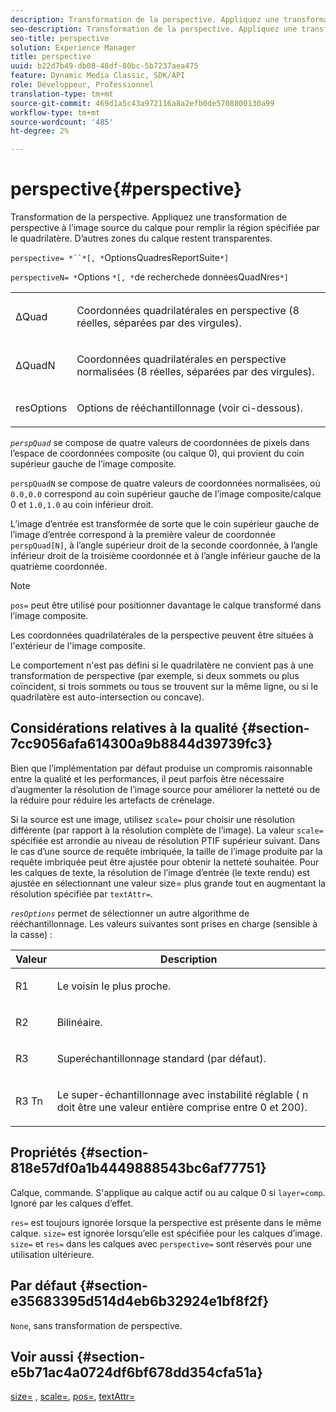 ```yaml
---
description: Transformation de la perspective. Appliquez une transformation de perspective à l’image source du calque pour remplir la région spécifiée par le quadrilatère. D’autres zones du calque restent transparentes.
seo-description: Transformation de la perspective. Appliquez une transformation de perspective à l’image source du calque pour remplir la région spécifiée par le quadrilatère. D’autres zones du calque restent transparentes.
seo-title: perspective
solution: Experience Manager
title: perspective
uuid: b22d7b49-db08-48df-80bc-5b7237aea475
feature: Dynamic Media Classic, SDK/API
role: Développeur, Professionnel
translation-type: tm+mt
source-git-commit: 469d1a5c43a972116a8a2efb0de5708800130a99
workflow-type: tm+mt
source-wordcount: '485'
ht-degree: 2%

---
```



# perspective{#perspective}

Transformation de la perspective. Appliquez une transformation de perspective à l’image source du calque pour remplir la région spécifiée par le quadrilatère. D’autres zones du calque restent transparentes.

`perspective= *``*[, *`OptionsQuadresReportSuite`*]`

`perspectiveN= *`Options `*[, *`de recherchede donnéesQuadNres`*]`

<table id="simpletable_4BD38BBF53964F7D97B9E58914C97B3F"> 
 <tr class="strow"> 
  <td class="stentry"> <p><span class="varname"> ΔQuad</span> </p></td> 
  <td class="stentry"> <p>Coordonnées quadrilatérales en perspective (8 réelles, séparées par des virgules). </p></td> 
 </tr> 
 <tr class="strow"> 
  <td class="stentry"> <p><span class="varname"> ΔQuadN</span> </p></td> 
  <td class="stentry"> <p>Coordonnées quadrilatérales en perspective normalisées (8 réelles, séparées par des virgules). </p></td> 
 </tr> 
 <tr class="strow"> 
  <td class="stentry"> <p><span class="varname"> resOptions</span> </p></td> 
  <td class="stentry"> <p>Options de rééchantillonnage (voir ci-dessous). </p></td> 
 </tr> 
</table>

*`perspQuad`* se compose de quatre valeurs de coordonnées de pixels dans l’espace de coordonnées composite (ou calque 0), qui provient du coin supérieur gauche de l’image composite.

`perspQuadN` se compose de quatre valeurs de coordonnées normalisées, où  `0.0,0.0` correspond au coin supérieur gauche de l’image composite/calque 0 et  `1.0,1.0` au coin inférieur droit.

L’image d’entrée est transformée de sorte que le coin supérieur gauche de l’image d’entrée correspond à la première valeur de coordonnée `perspQuad[N]`, à l’angle supérieur droit de la seconde coordonnée, à l’angle inférieur droit de la troisième coordonnée et à l’angle inférieur gauche de la quatrième coordonnée.

>[!NOTE]
>
>`pos=` peut être utilisé pour positionner davantage le calque transformé dans l’image composite.

Les coordonnées quadrilatérales de la perspective peuvent être situées à l&#39;extérieur de l&#39;image composite.

Le comportement n&#39;est pas défini si le quadrilatère ne convient pas à une transformation de perspective (par exemple, si deux sommets ou plus coïncident, si trois sommets ou tous se trouvent sur la même ligne, ou si le quadrilatère est auto-intersection ou concave).

## Considérations relatives à la qualité {#section-7cc9056afa614300a9b8844d39739fc3}

Bien que l’implémentation par défaut produise un compromis raisonnable entre la qualité et les performances, il peut parfois être nécessaire d’augmenter la résolution de l’image source pour améliorer la netteté ou de la réduire pour réduire les artefacts de crénelage.

Si la source est une image, utilisez `scale=` pour choisir une résolution différente (par rapport à la résolution complète de l’image). La valeur `scale=` spécifiée est arrondie au niveau de résolution PTIF supérieur suivant. Dans le cas d’une source de requête imbriquée, la taille de l’image produite par la requête imbriquée peut être ajustée pour obtenir la netteté souhaitée. Pour les calques de texte, la résolution de l’image d’entrée (le texte rendu) est ajustée en sélectionnant une valeur size= plus grande tout en augmentant la résolution spécifiée par `textAttr=`.

*`resOptions`* permet de sélectionner un autre algorithme de rééchantillonnage. Les valeurs suivantes sont prises en charge (sensible à la casse) :

<table id="table_0F20007986324E228096888ED37219C0"> 
 <thead> 
  <tr> 
   <th class="entry"> <b> Valeur</b> </th> 
   <th class="entry"> <b> Description</b> </th> 
  </tr> 
 </thead>
 <tbody> 
  <tr> 
   <td> <p> <span class="codeph"> R1</span> </p> </td> 
   <td> <p> Le voisin le plus proche. </p> </td> 
  </tr> 
  <tr> 
   <td> <p> <span class="codeph"> R2</span> </p> </td> 
   <td> <p> Bilinéaire. </p> </td> 
  </tr> 
  <tr> 
   <td> <p> <span class="codeph"> R3</span> </p> </td> 
   <td> <p> Superéchantillonnage standard (par défaut). </p> </td> 
  </tr> 
  <tr> 
   <td> <p> <span class="codeph">R3<span class="varname"> Tn</span></span> </p> </td> 
   <td> <p> Le super-échantillonnage avec instabilité réglable (<span class="varname"> n</span> doit être une valeur entière comprise entre 0 et 200). </p> </td> 
  </tr> 
 </tbody> 
</table>

## Propriétés {#section-818e57df0a1b4449888543bc6af77751}

Calque, commande. S&#39;applique au calque actif ou au calque 0 si `layer=comp`. Ignoré par les calques d’effet.

`res=` est toujours ignorée lorsque la perspective est présente dans le même calque. `size=` est ignorée lorsqu’elle est spécifiée pour les calques d’image. `size=` et  `res=` dans les calques avec  `perspective=` sont réservés pour une utilisation ultérieure.

## Par défaut {#section-e35683395d514d4eb6b32924e1bf8f2f}

`None`, sans transformation de perspective.

## Voir aussi {#section-e5b71ac4a0724df6bf678dd354cfa51a}

[size=](../../../../../is-api/http-ref/image-serving-api-ref/c-http-protocol-reference/c-data-types/r-size.md#reference-04d383f32c7b4003bed9978cb854747b) ,  [scale=](../../../../../is-api/http-ref/image-serving-api-ref/c-http-protocol-reference/c-command-reference/r-is-http-scale.md#reference-098c30cea1764f189e6f7c7e400cc065),  [pos=](../../../../../is-api/http-ref/image-serving-api-ref/c-http-protocol-reference/c-command-reference/r-pos.md#reference-65de948f4b404f1182b22119ca332143),  [textAttr=](../../../../../is-api/http-ref/image-serving-api-ref/c-http-protocol-reference/c-command-reference/r-textattr.md#reference-ff00484fa3244286abeff34911f7ec0d)
